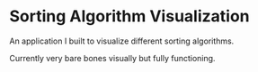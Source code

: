 # Sorting Algorithm Visualization
An application I built to visualize different sorting algorithms.

Currently very bare bones visually but fully functioning.
